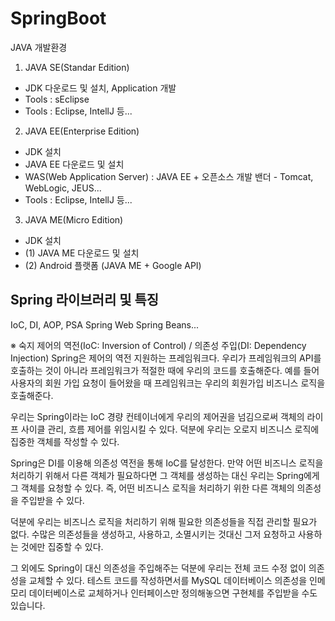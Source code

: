 # SpringBoot

JAVA 개발환경

1. JAVA SE(Standar Edition)
- JDK 다운로드 및 설치, Application 개발
- Tools : sEclipse
- Tools : Eclipse, IntellJ 등...

2. JAVA EE(Enterprise Edition)
- JDK 설치
- JAVA EE 다운로드 및 설치
- WAS(Web Application Server) : JAVA EE + 오픈소스 개발 밴더 - Tomcat, WebLogic, JEUS...
- Tools : Eclipse, IntellJ 등...

3. JAVA ME(Micro Edition)
- JDK 설치
- (1) JAVA ME 다운로드 및 설치
- (2) Android 플랫폼 (JAVA ME + Google API)







Spring 라이브러리 및 특징
--------------------------------------
IoC, DI, AOP, PSA
Spring Web
Spring Beans...

※ 숙지
제어의 역전(IoC: Inversion of Control) / 의존성 주입(DI: Dependency Injection)
Spring은 제어의 역전 지원하는 프레임워크다. 우리가 프레임워크의 API를 호출하는 것이 아니라 프레임워크가 적절한 때에 우리의 코드를 호출해준다. 예를 들어 사용자의 회원 가입 요청이 들어왔을 때 프레임워크는 우리의 회원가입 비즈니스 로직을 호출해준다.

우리는 Spring이라는 IoC 경량 컨테이너에게 우리의 제어권을 넘김으로써 객체의 라이프 사이클 관리, 흐름 제어를 위임시킬 수 있다. 덕분에 우리는 오로지 비즈니스 로직에 집중한 객체를 작성할 수 있다.

Spring은 DI를 이용해 의존성 역전을 통해 IoC를 달성한다. 만약 어떤 비즈니스 로직을 처리하기 위해서 다른 객체가 필요하다면 그 객체를 생성하는 대신 우리는 Spring에게 그 객체를 요청할 수 있다. 즉, 어떤 비즈니스 로직을 처리하기 위한 다른 객체의 의존성을 주입받을 수 있다.

덕분에 우리는 비즈니스 로직을 처리하기 위해 필요한 의존성들을 직접 관리할 필요가 없다. 수많은 의존성들을 생성하고, 사용하고, 소멸시키는 것대신 그저 요청하고 사용하는 것에만 집중할 수 있다.

그 외에도 Spring이 대신 의존성을 주입해주는 덕분에 우리는 전체 코드 수정 없이 의존성을 교체할 수 있다. 테스트 코드를 작성하면서를 MySQL 데이터베이스 의존성을 인메모리 데이터베이스로 교체하거나 인터페이스만 정의해놓으면 구현체를 주입받을 수도 있습니다.